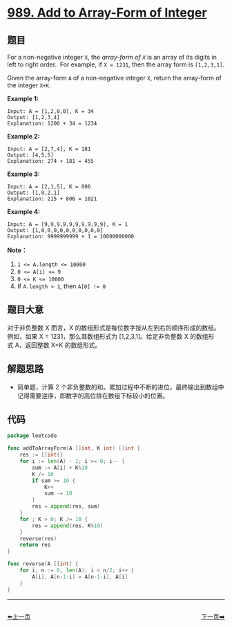 # [989. Add to Array-Form of Integer](https://leetcode.com/problems/add-to-array-form-of-integer/)

## 题目

For a non-negative integer `X`, the *array-form of `X`* is an array of its digits in left to right order.  For example, if `X = 1231`, then the array form is `[1,2,3,1]`.

Given the array-form `A` of a non-negative integer `X`, return the array-form of the integer `X+K`.

**Example 1:**

```
Input: A = [1,2,0,0], K = 34
Output: [1,2,3,4]
Explanation: 1200 + 34 = 1234
```

**Example 2:**

```
Input: A = [2,7,4], K = 181
Output: [4,5,5]
Explanation: 274 + 181 = 455
```

**Example 3:**

```
Input: A = [2,1,5], K = 806
Output: [1,0,2,1]
Explanation: 215 + 806 = 1021
```

**Example 4:**

```
Input: A = [9,9,9,9,9,9,9,9,9,9], K = 1
Output: [1,0,0,0,0,0,0,0,0,0,0]
Explanation: 9999999999 + 1 = 10000000000
```

**Note：**

1. `1 <= A.length <= 10000`
2. `0 <= A[i] <= 9`
3. `0 <= K <= 10000`
4. If `A.length > 1`, then `A[0] != 0`

## 题目大意

对于非负整数 X 而言，X 的数组形式是每位数字按从左到右的顺序形成的数组。例如，如果 X = 1231，那么其数组形式为 [1,2,3,1]。给定非负整数 X 的数组形式 A，返回整数 X+K 的数组形式。

## 解题思路

- 简单题，计算 2 个非负整数的和。累加过程中不断的进位，最终输出到数组中记得需要逆序，即数字的高位排在数组下标较小的位置。

## 代码

```go
package leetcode

func addToArrayForm(A []int, K int) []int {
	res := []int{}
	for i := len(A) - 1; i >= 0; i-- {
		sum := A[i] + K%10
		K /= 10
		if sum >= 10 {
			K++
			sum -= 10
		}
		res = append(res, sum)
	}
	for ; K > 0; K /= 10 {
		res = append(res, K%10)
	}
	reverse(res)
	return res
}

func reverse(A []int) {
	for i, n := 0, len(A); i < n/2; i++ {
		A[i], A[n-1-i] = A[n-1-i], A[i]
	}
}
```


----------------------------------------------
<div style="display: flex;justify-content: space-between;align-items: center;">
<p><a href="https://books.halfrost.com/leetcode/ChapterFour/0986.Interval-List-Intersections/">⬅️上一页</a></p>
<p><a href="https://books.halfrost.com/leetcode/ChapterFour/0990.Satisfiability-of-Equality-Equations/">下一页➡️</a></p>
</div>
